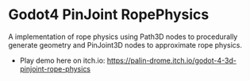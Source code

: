 # Godot4 PinJoint RopePhysics
A implementation of rope physics using Path3D nodes to procedurally generate geometry and PinJoint3D nodes to approximate rope physics.
- Play demo here on itch.io: https://palin-drome.itch.io/godot-4-3d-pinjoint-rope-physics
